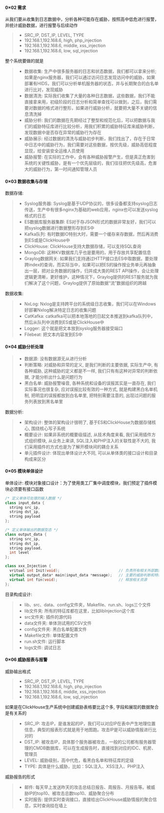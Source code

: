#### 0×02 需求
从我们要从收集到日志数据中，分析各种可能存在威胁，按照高中低危进行报警，并统计威胁数据，进行报警与后续动作
> - SRC_IP, DST_IP, LEVEL, TYPE
> - 192.168.1,192.168.6, high, php_injection
> - 192.168.1,192.168.6, middle, xss_injection
> - 192.168.1,192.168.6, low, sql_injection

整个系统要做的就是
> - 数据收集: 生产中很多服务器的日志和状态数据，我们都可以拿来分析; 如果是nginx服务器，我们可以通过访问日志发现访问中的威胁，如果部署有HIDS，我们可以分析单机服务器的状态，并与长期聚合的白名单进行比对，发现威胁
> - 数据清洗: 实际我们收集了大量的各种日志数据，这些数据，我们不能直接拿来用，初级阶段的日志分析和简单查找可以做到，之后，我们需要对数据的格式进行整形，如果进行威胁分析，就要把大量不关键的信息清洗掉
> - 威胁分析: 我们的数据在先期经过了整型和规范化后，可以把数据与我们的威胁特征库进行比较分析，用我们积累的威胁特征库来威胁判断，发现数据中是否存在异常的威胁行为存在
> - 威胁展示: 经过数据的清洗与威胁初步判断，我们找出了，存在于日常中日志中的威胁行为，我们需要对这些数据，按优先级，威胁高低程度显现，给安装安全运维人员使用
> - 威胁报警: 在实际的工作中，会有各种威胁报警产生，但是真正危害到系统的关键性威胁，是有一个优先层级的，我们往往把优先级高，危害大的威胁行为，第一时间通知管理人员

#### 0×03 数据收集与存储
数据存储:
> - Syslog服务器: Syslog是基于UDP协议的，很多设备都支持syslog日志传送，生产中有很多nginx为基础的web应用，nginx也可以发送syslog格式的日志
> - ES数据库服务器集群: ES对于存JSON形式的数据非常友好，我们可以把syslog数据进行数据整形存到ES中
> - Kafka队列: 有时数据IO特别大时，需要一个缓存来存数据，然后再消费到ES或是ClickHouse中
> - ClickHouse: ClickHouse支持大数据存储，可以支持SQL查询
> - MongoDB: 这种KV数据库几乎也是要用的，用于存放共享配置信息
> - Graylog数据网关: 如果我们支持通过HTTP接口去ES中取数据，要处理跨index的查询，而实际当中，如果可以把ES的操作按业务单元再抽象出一层，把对业务数据的操作，归并成大类的REST API操作，会让处理逻辑更清晰，更好维护，这种情况下，Graylog提供的REST服务就为我们解决了这个问题，Graylog提供了原始数据“流”数据组织的跨越

数据收集:
> - NxLog: Nxlog是支持跨平台的系统级日志收集，我们可以在Windows好部署Nxlog解决特定日志的收集问题
> - CatKafka: catkafka可以把本地落地的日起文本推送到kafka队列中，然后从队列中消费到ES或是ClickHouse中
> - Logger: 这个就是把文本放到syslog服务器接受端口
> - Filebeat: 把文本内容发到ES中

#### 0×04 威胁分析处理
> - 数据源: 没有数据源无从进行分析
> - 判断策略: 对威胁和异常的定义, 是我们判断的主要依据, 实际生产中, 有各种威胁, 这种威胁的定义都是不一样, 我们只有有这种对异常的判断依据, 才能分析出什么是问题行为
> - 黑白名单: 威胁报警噪音, 各种系统和设备的误报其实是一直存在, 我们实际事况也很复杂, 应对误报比较有效的一种方式, 就是构建黑白名单机制, 把明显的误报都放到白名单里, 把特别需要注意的, 出现过问题的服务列表放到黑名单里

数据分析:
> - 架构设计: 整体的架构设计很明了, 基于ES和ClickHouse为数据存储核心, 围绕核心写子系统
> - 概要设计: 如果非系统的概要级描述, 从技术角度来看, 我们采用插件方式组织模块, 从业务上来讲, SQL注入和PHP注入的关联性是不大的, 我们采用插件的方式也是为了解开模块间的耦合关系
> - 单元插件设计: 体现出单体设计大不同, 可以从单体类的接口设计和目录构成来区分

#### 0×05 模块单体设计
单体设计:
模块对象接口设计：为了使用类工厂集中调度模块，我们预定了插件模块必须要有接口函数
```cpp
/* 定义单体可处理的输入数据 */
class input_data {
  string src_ip,
  string dst_ip,
  string payload
};

/* 定义单体输出的数据型态 */
class output_data {
  string src_ip,
  string dst_ip,
  string payload,
  int level
};

class xxx_Injection {
  vritual int Init(void);                           // 负责所有相关外部数据资源的获取和黑白名单的设置。
  virtual output_data* main(input_data *message);   // 主要的威胁判断和特征判断。
  virtual int fin(void);                            // 释放相关资源
};
```
目录构成设计:
> - lib、src、data、config文件夹，Makefile、run.sh、logs三个文件
> - lib文件夹: 所有的特征库都在这里，比如libInjection这个库
> - src文件夹: 插件的源代码
> - data文件夹: 单体测试用的CSV文件
> - config文件夹: 黑白名单配置文件
> - Makefile文件: 单体配置文件
> - run.sh文件: 运行脚本
> - logs文件: 调试日志

#### 0×06 威胁报表与报警
威胁输出格式
> - SRC_IP, DST_IP, LEVEL, TYPE
> - 192.168.1,192.168.6, high, php_injection
> - 192.168.1,192.168.6, middle, xss_injection
> - 192.168.1,192.168.6, low, sql_injection

如果是在ClickHouse生产系统中创建威胁表格要比这个多, 字段和展现的数据聚合是有关系的
> - SRC_IP: 攻击IP，是谁发起的IP，我们可以对应IP在表中产生地理位置信息，典型的报表形式就是用于地图跑。攻击IP是可以威胁情报进行比对的
> - DST_IP: 被攻击IP，具体那个服务器被攻击，一般的公司都有服务器管理的CMDB数据库，可以在生成报告时，直接找到对应的IDC、机房、管理员
> - LEVEL: 威胁级别，高中代危，看黑白名单和特征库的定级
> - TYPE: 具体是什么威胁，比如：SQL注入、XSS注入、PHP注入

威胁报告的形式
> - 邮件: 每天早上发送昨天的攻击总结日报告、周报告、月报告等。被威胁IP的top10、被攻击总数top10、威胁聚合分布
> - 实时报告: 提供实时查询接口，直接给出ClickHouse威胁情报的聚合信息，实时查询挂在墙上
